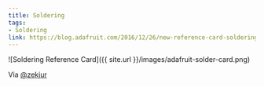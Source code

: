 ```yaml
---
title: Soldering
tags:
- Soldering
link: https://blog.adafruit.com/2016/12/26/new-reference-card-soldering-101/
---
```

![Soldering Reference Card]({{ site.url }}/images/adafruit-solder-card.png)

Via [@zekjur](https://twitter.com/zekjur/status/952596267884056576)

